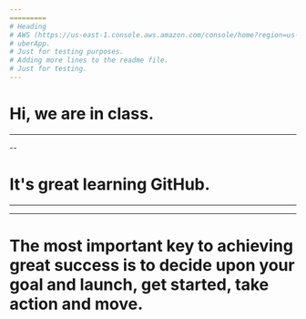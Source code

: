 ```yaml
---
=========
# Heading
# AWS (https://us-east-1.console.aws.amazon.com/console/home?region=us-east-1#)
# uberApp.
# Just for testing purposes.
# Adding more lines to the readme file.
# Just for testing.
---
```

# Hi, we are in class.

----
--
# It's great learning GitHub.
------
---
# The most important key to achieving great success is to decide upon your goal and launch, get started, take action and move.